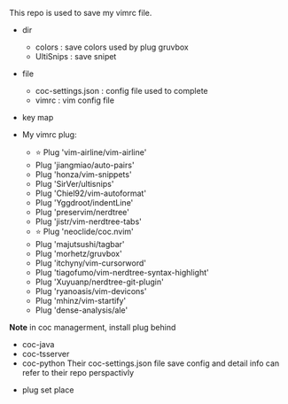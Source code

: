 This repo is used to save my vimrc file.

* dir
	- colors :  save colors used by plug gruvbox
	- UltiSnips : save snipet

* file
	- coc-settings.json : config file used to complete
	- vimrc : vim config file



* key map

* My vimrc plug:
	- :star: Plug 'vim-airline/vim-airline'
	- Plug 'jiangmiao/auto-pairs'
	- Plug 'honza/vim-snippets'
	- Plug 'SirVer/ultisnips'
	- Plug 'Chiel92/vim-autoformat'
	- Plug 'Yggdroot/indentLine'
	- Plug 'preservim/nerdtree'
	- Plug 'jistr/vim-nerdtree-tabs'
	- :star: Plug 'neoclide/coc.nvim'
	- Plug 'majutsushi/tagbar'
	- Plug 'morhetz/gruvbox'
	- Plug 'itchyny/vim-cursorword'
	- Plug 'tiagofumo/vim-nerdtree-syntax-highlight'
	- Plug 'Xuyuanp/nerdtree-git-plugin'
	- Plug 'ryanoasis/vim-devicons'
	- Plug 'mhinz/vim-startify'
	- Plug 'dense-analysis/ale'


**Note** in coc managerment, install plug behind
- coc-java
- coc-tsserver
- coc-python 
Their coc-settings.json file save config and detail info can refer to their repo perspactivly

* plug set place
